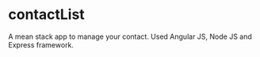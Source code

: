 # contactList
A mean stack app to manage your contact.
Used Angular JS, Node JS and Express framework.
